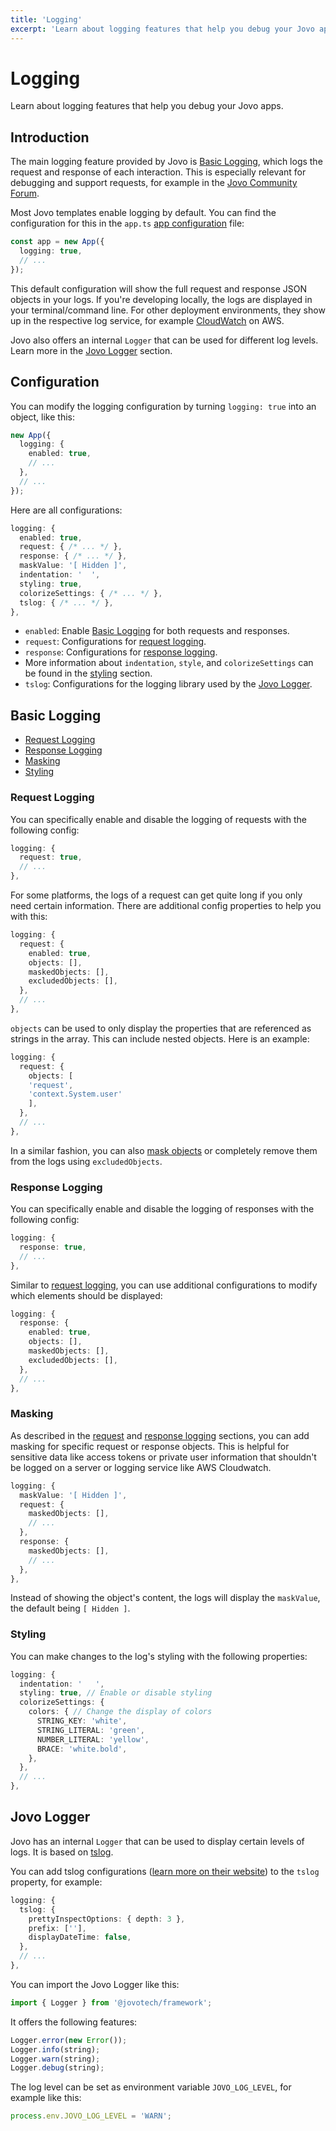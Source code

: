 ```yaml
---
title: 'Logging'
excerpt: 'Learn about logging features that help you debug your Jovo apps.'
---
```


# Logging

Learn about logging features that help you debug your Jovo apps.

## Introduction

The main logging feature provided by Jovo is [Basic Logging](#basic-logging), which logs the request and response of each interaction. This is especially relevant for debugging and support requests, for example in the [Jovo Community Forum](https://community.jovo.tech/).

Most Jovo templates enable logging by default. You can find the configuration for this in the `app.ts` [app configuration](./app-config.md) file:

```typescript
const app = new App({
  logging: true,
  // ...
});
```

This default configuration will show the full request and response JSON objects in your logs. If you're developing locally, the logs are displayed in your terminal/command line. For other deployment environments, they show up in the respective log service, for example [CloudWatch](https://docs.aws.amazon.com/AmazonCloudWatch/latest/logs/WhatIsCloudWatchLogs.html) on AWS.

Jovo also offers an internal `Logger` that can be used for different log levels. Learn more in the [Jovo Logger](#jovo-logger) section.

## Configuration

You can modify the logging configuration by turning `logging: true` into an object, like this:

```typescript
new App({
  logging: {
    enabled: true,
    // ...
  },
  // ...
});
```

Here are all configurations:

```typescript
logging: {
  enabled: true,
  request: { /* ... */ },
  response: { /* ... */ },
  maskValue: '[ Hidden ]',
  indentation: '  ',
  styling: true,
  colorizeSettings: { /* ... */ },
  tslog: { /* ... */ },
},
```

- `enabled`: Enable [Basic Logging](#basic-logging) for both requests and responses.
- `request`: Configurations for [request logging](#request-logging).
- `response`: Configurations for [response logging](#response-logging).
- More information about `indentation`, `style`, and `colorizeSettings` can be found in the [styling](#styling) section.
- `tslog`: Configurations for the logging library used by the [Jovo Logger](#jovo-logger).

## Basic Logging

- [Request Logging](#request-logging)
- [Response Logging](#response-logging)
- [Masking](#masking)
- [Styling](#styling)

### Request Logging

You can specifically enable and disable the logging of requests with the following config:

```typescript
logging: {
  request: true,
  // ...
},
```

For some platforms, the logs of a request can get quite long if you only need certain information. There are additional config properties to help you with this:

```typescript
logging: {
  request: {
    enabled: true,
    objects: [],
    maskedObjects: [],
    excludedObjects: [],
  },
  // ...
},
```

`objects` can be used to only display the properties that are referenced as strings in the array. This can include nested objects. Here is an example:

```typescript
logging: {
  request: {
    objects: [
    'request',
    'context.System.user'
    ],
  },
  // ...
},
```

In a similar fashion, you can also [mask objects](#masking) or completely remove them from the logs using `excludedObjects`.

### Response Logging

You can specifically enable and disable the logging of responses with the following config:

```typescript
logging: {
  response: true,
  // ...
},
```

Similar to [request logging](#request-logging), you can use additional configurations to modify which elements should be displayed:

```typescript
logging: {
  response: {
    enabled: true,
    objects: [],
    maskedObjects: [],
    excludedObjects: [],
  },
  // ...
},
```

### Masking

As described in the [request](#request-logging) and [response logging](#response-logging) sections, you can add masking for specific request or response objects. This is helpful for sensitive data like access tokens or private user information that shouldn't be logged on a server or logging service like AWS Cloudwatch.

```typescript
logging: {
  maskValue: '[ Hidden ]',
  request: {
    maskedObjects: [],
    // ...
  },
  response: {
    maskedObjects: [],
    // ...
  },
},
```

Instead of showing the object's content, the logs will display the `maskValue`, the default being `[ Hidden ]`.

### Styling

You can make changes to the log's styling with the following properties:

```typescript
logging: {
  indentation: '   ',
  styling: true, // Enable or disable styling
  colorizeSettings: {
    colors: { // Change the display of colors
      STRING_KEY: 'white',
      STRING_LITERAL: 'green',
      NUMBER_LITERAL: 'yellow',
      BRACE: 'white.bold',
    },
  },
  // ...
},
```

## Jovo Logger

Jovo has an internal `Logger` that can be used to display certain levels of logs. It is based on [tslog](https://tslog.js.org).

You can add tslog configurations ([learn more on their website](https://tslog.js.org/#/?id=settings)) to the `tslog` property, for example:

```typescript
logging: {
  tslog: {
    prettyInspectOptions: { depth: 3 },
    prefix: [''],
    displayDateTime: false,
  },
  // ...
},
```

You can import the Jovo Logger like this:

```typescript
import { Logger } from '@jovotech/framework';
```

It offers the following features:

```typescript
Logger.error(new Error());
Logger.info(string);
Logger.warn(string);
Logger.debug(string);
```

The log level can be set as environment variable `JOVO_LOG_LEVEL`, for example like this:

```typescript
process.env.JOVO_LOG_LEVEL = 'WARN';
```
